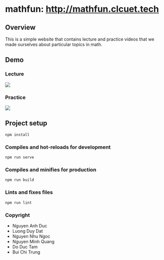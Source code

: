 # mathfun: http://mathfun.clcuet.tech


## Overview
This is a simple website that contains lecture and practice videos that we made ourselves about particular topics in math.

## Demo
### Lecture 
![](./demo/lecture.png)
### Practice 
![](./demo/practice.png)

## Project setup
```
npm install
```

### Compiles and hot-reloads for development
```
npm run serve
```

### Compiles and minifies for production
```
npm run build
```

### Lints and fixes files
```
npm run lint
```

### Copyright
+ Nguyen Anh Duc
+ Luong Duy Dat
+ Nguyen Nhu Ngoc
+ Nguyen Minh Quang
+ Do Duc Tam
+ Bui Chi Trung